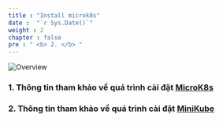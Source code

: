 ```yaml
---
title : "Install microk8s"
date :  "`r Sys.Date()`" 
weight : 2
chapter : false
pre : " <b> 2. </b> "
---
```


![Overview](/fcj-ss2-workshop-001/images/1-Basic_concepts./11.png)

### 1. Thông tin tham khảo về quá trình cài đặt [MicroK8s](https://microk8s.io/)

### 2. Thông tin tham khảo về quá trình cài đặt [MiniKube](https://minikube.sigs.k8s.io/docs/start/?arch=%2Flinux%2Fx86-64%2Fstable%2Fbinary+download) 

